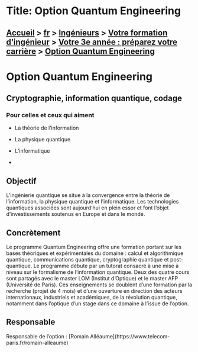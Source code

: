 # Title: Option Quantum Engineering

## [Accueil](https://www.telecom-paris.fr "https://www.telecom-paris.fr") > [fr](https://www.telecom-paris.fr/fr "fr") > [Ingénieurs](https://www.telecom-paris.fr/fr/ingenieur "Ingénieurs") > [Votre formation d’ingénieur](https://www.telecom-paris.fr/fr/ingenieur/formation "Votre formation d’ingénieur") > [Votre 3e année : préparez votre carrière](https://www.telecom-paris.fr/fr/ingenieur/formation/3e-annee-carriere "Votre 3e année : préparez votre carrière") > [Option Quantum Engineering](https://www.telecom-paris.fr/fr/ingenieur/formation/3e-annee-carriere/quantum-engineering)

[](https://www.telecom-paris.fr/fr/accueil)

# Option Quantum Engineering

## Cryptographie, information quantique, codage

### Pour celles et ceux qui aiment

  * La théorie de l’information  

  * La physique quantique  

  * L’informatique

  * 

## Objectif

L’ingénierie quantique se situe à la convergence entre la théorie de
l’information, la physique quantique et l’informatique. Les technologies
quantiques associées sont aujourd’hui en plein essor et font l’objet
d’investissements soutenus en Europe et dans le monde.

## Concrètement

Le programme Quantum Engineering offre une formation portant sur les bases
théoriques et expérimentales du domaine : calcul et algorithmique quantique,
communications quantique, cryptographie quantique et post-quantique. Le
programme débute par un tutorat consacré à une mise à niveau sur le formalisme
de l’information quantique. Deux des quatre cours sont partagés avec le master
LOM (Institut d’Optique) et le master AFP (Université de Paris). Ces
enseignements se doublent d’une formation par la recherche (projet de 4 mois)
et d’une ouverture en direction des acteurs internationaux, industriels et
académiques, de la révolution quantique, notamment dans l’optique d’un stage
dans ce domaine à l’issue de l’option.

## Responsable

Responsable de l’option : [Romain Alléaume](https://www.telecom-
paris.fr/romain-alleaume)

